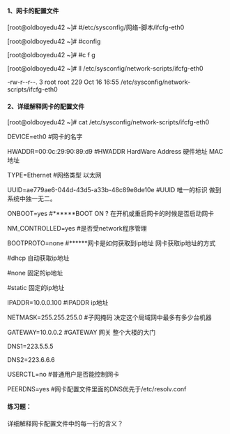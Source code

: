 #### 1、网卡的配置文件

\[root@oldboyedu42 ~\]\# \#/etc/sysconfig/网络-脚本/ifcfg-eth0

\[root@oldboyedu42 ~\]\# \#config

\[root@oldboyedu42 ~\]\# \#c  f g

\[root@oldboyedu42 ~\]\#  ll /etc/sysconfig/network-scripts/ifcfg-eth0

-rw-r--r--. 3 root root 229 Oct 16 16:55 /etc/sysconfig/network-scripts/ifcfg-eth0

#### 2、详细解释网卡的配置文件

\[root@oldboyedu42 ~\]\# cat /etc/sysconfig/network-scripts/ifcfg-eth0

DEVICE=eth0                         \#网卡的名字

HWADDR=00:0c:29:90:89:d9            \#HWADDR HardWare Address 硬件地址 MAC地址

TYPE=Ethernet                        \#网络类型  以太网

UUID=ae779ae6-044d-43d5-a33b-48c89e8de10e  \#UUID  唯一的标识 做到系统中独一无二。

ONBOOT=yes                   \#\*\*\*\*\*\*BOOT ON ? 在开机或重启网卡的时候是否启动网卡

NM\_CONTROLLED=yes                \#是否受network程序管理

BOOTPROTO=none              \#\*\*\*\*\*\*网卡是如何获取到ip地址 网卡获取ip地址的方式

\#dhcp    自动获取ip地址

\#none    固定的ip地址

\#static  固定的ip地址

IPADDR=10.0.0.100                          \#IPADDR ip地址

NETMASK=255.255.255.0                      \#子网掩码  决定这个局域网中最多有多少台机器

GATEWAY=10.0.0.2                           \#GATEWAY   网关 整个大楼的大门

DNS1=223.5.5.5

DNS2=223.6.6.6

USERCTL=no                                 \#普通用户是否能控制网卡

PEERDNS=yes                                \#网卡配置文件里面的DNS优先于/etc/resolv.conf

#### 练习题：

详细解释网卡配置文件中的每一行的含义？



